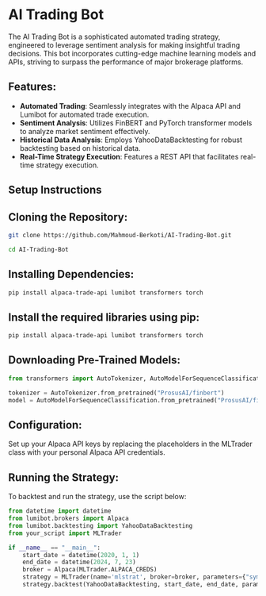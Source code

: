 # AI Trading Bot

The AI Trading Bot is a sophisticated automated trading strategy, engineered to leverage sentiment analysis for making insightful trading decisions. This bot incorporates cutting-edge machine learning models and APIs, striving to surpass the performance of major brokerage platforms.

## Features:

- **Automated Trading**: Seamlessly integrates with the Alpaca API and Lumibot for automated trade execution.
- **Sentiment Analysis**: Utilizes FinBERT and PyTorch transformer models to analyze market sentiment effectively.
- **Historical Data Analysis**: Employs YahooDataBacktesting for robust backtesting based on historical data.
- **Real-Time Strategy Execution**: Features a REST API that facilitates real-time strategy execution.

## Setup Instructions

## Cloning the Repository:

```bash
git clone https://github.com/Mahmoud-Berkoti/AI-Trading-Bot.git

cd AI-Trading-Bot
```
## Installing Dependencies:

```bash
pip install alpaca-trade-api lumibot transformers torch
```
## Install the required libraries using pip:

```bash
pip install alpaca-trade-api lumibot transformers torch
```

## Downloading Pre-Trained Models:

```python
from transformers import AutoTokenizer, AutoModelForSequenceClassification

tokenizer = AutoTokenizer.from_pretrained("ProsusAI/finbert")
model = AutoModelForSequenceClassification.from_pretrained("ProsusAI/finbert")
```

## Configuration:

Set up your Alpaca API keys by replacing the placeholders in the MLTrader class with your personal Alpaca API credentials.

## Running the Strategy:

To backtest and run the strategy, use the script below:

```python
from datetime import datetime
from lumibot.brokers import Alpaca
from lumibot.backtesting import YahooDataBacktesting
from your_script import MLTrader

if __name__ == "__main__":
    start_date = datetime(2020, 1, 1)
    end_date = datetime(2024, 7, 23)
    broker = Alpaca(MLTrader.ALPACA_CREDS)
    strategy = MLTrader(name='mlstrat', broker=broker, parameters={"symbol": "SPY", "cash_at_risk": 0.5})
    strategy.backtest(YahooDataBacktesting, start_date, end_date, parameters={"symbol": "SPY", "cash_at_risk": 0.5})
```
